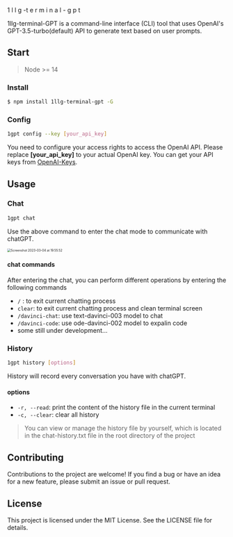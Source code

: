

 1 l l g -t e r m i n a l - g p t



1llg-terminal-GPT is a command-line interface (CLI) tool that uses OpenAI's GPT-3.5-turbo(default) API to generate text based on user prompts.



## Start

> Node >= 14

### Install

```bash
$ npm install 1llg-terminal-gpt -G
```

### Config

```bash
1gpt config --key [your_api_key]
```

You need to configure your access rights to access the OpenAI API. Please replace **[your_api_key]** to your actual OpenAI key. You can get your API keys from [OpenAI-Keys](https://platform.openai.com/account/api-keys).




## Usage

###  Chat

```bash
1gpt chat
```

Use the above command to enter the chat mode to communicate with chatGPT.

<img src="/Users/codeacme17/Desktop/Screenshot 2023-03-04 at 19.55.52.png" alt="Screenshot 2023-03-04 at 19.55.52" style="zoom: 50%;" />

#### chat commands

After entering the chat, you can perform different operations by entering the following commands

- `/` :  to exit current chatting process
- `clear`:  to exit current chatting process and clean terminal screen
- `/davinci-chat`: use text-davinci-003 model to chat
- `/davinci-code`: use ode-davinci-002 model to expalin code
- some still under development...



### History

```bash
1gpt history [options]
```

History will record every conversation you have with chatGPT.

#### options

- `-r, --read`: print the content of the history file in the current terminal
- `-c, --clear`: clear all history



>You can view or manage the history file by yourself, which is located in the chat-history.txt file in the root directory of the project






## Contributing
Contributions to the project are welcome! If you find a bug or have an idea for a new feature, please submit an issue or pull request.



## License
This project is licensed under the MIT License. See the LICENSE file for details.